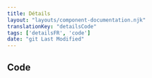 ```yaml
---
title: Détails
layout: "layouts/component-documentation.njk"
translationKey: "detailsCode"
tags: ['detailsFR', 'code']
date: "git Last Modified"
---
```


## Code